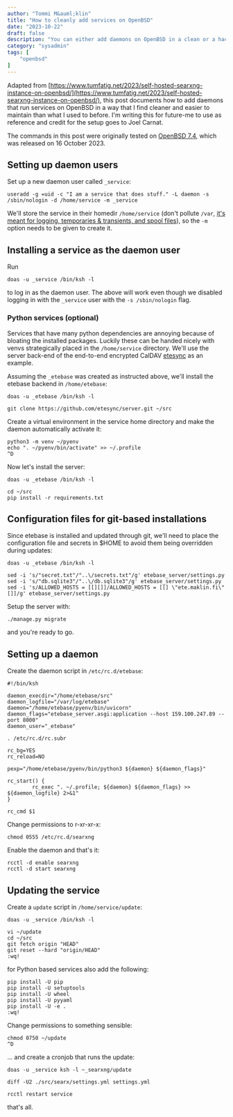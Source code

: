 ```yaml
---
author: "Tommi M&auml;klin"
title: "How to cleanly add services on OpenBSD"
date: "2023-10-22"
draft: false
description: "You can either add daemons on OpenBSD in a clean or a hackish way. This describes what I think is the former."
category: "sysadmin"
tags: [
	"openbsd"
]
---
```


Adapted from [https://www.tumfatig.net/2023/self-hosted-searxng-instance-on-openbsd/](https://www.tumfatig.net/2023/self-hosted-searxng-instance-on-openbsd/), this post documents how to add daemons that run services on OpenBSD in a way that I find cleaner and easier to maintain than what I used to before. I'm writing this for future-me to use as reference and credit for the setup goes to Joel Carnat.

The commands in this post were originally tested on [OpenBSD 7.4](https://www.openbsd.org/74.html), which was released on 16 October 2023.

## Setting up daemon users
Set up a new daemon user called `_service`:
```
useradd -g =uid -c "I am a service that does stuff." -L daemon -s /sbin/nologin -d /home/service -m _service
```
We'll store the service in their homedir `/home/service` (don't pollute `/var`, [it's meant for logging, temporaries & transients, and spool files](https://man.openbsd.org/hier)), so the `-m` option needs to be given to create it.

## Installing a service as the daemon user
Run
```
doas -u _service /bin/ksh -l
```
to log in as the daemon user. The above will work even though we disabled logging in with the `_service` user with the `-s /sbin/nologin` flag.

### Python services (optional)
Services that have many python dependencies are annoying because of bloating the installed packages. Luckily these can be handed nicely with venvs strategically placed in the `/home/service` directory. We'll use the server back-end of the end-to-end encrypted CalDAV [etesync](https://github.com/etesync/server) as an example.

Assuming the `_etebase` was created as instructed above, we'll install the etebase backend in `/home/etebase`:
```
doas -u _etebase /bin/ksh -l

git clone https://github.com/etesync/server.git ~/src
```
Create a virtual environment in the service home directory and make the daemon automatically activate it:
```
python3 -m venv ~/pyenv
echo ". ~/pyenv/bin/activate" >> ~/.profile
^D
```

Now let's install the server:
```
doas -u _etebase /bin/ksh -l

cd ~/src
pip install -r requirements.txt
```

## Configuration files for git-based installations
Since etebase is installed and updated through git, we'll need to place the configuration file and secrets in $HOME to avoid them being overridden during updates:
```
doas -u _etebase /bin/ksh -l

sed -i 's/"secret.txt"/"..\/secrets.txt"/g' etebase_server/settings.py
sed -i 's/"db.sqlite3"/"..\/db.sqlite3"/g' etebase_server/settings.py
sed -i 's/ALLOWED_HOSTS = [[][]]/ALLOWED_HOSTS = [[] \"ete.maklin.fi\" []]/g' etebase_server/settings.py

```
Setup the server with:
```
./manage.py migrate
```
and you're ready to go.

## Setting up a daemon
Create the daemon script in `/etc/rc.d/etebase`:
```
#!/bin/ksh

daemon_execdir="/home/etebase/src"
daemon_logfile="/var/log/etebase"
daemon="/home/etebase/pyenv/bin/uvicorn"
daemon_flags="etebase_server.asgi:application --host 159.100.247.89 --port 8000"
daemon_user="_etebase"

. /etc/rc.d/rc.subr

rc_bg=YES
rc_reload=NO

pexp="/home/etebase/pyenv/bin/python3 ${daemon} ${daemon_flags}"

rc_start() {
        rc_exec ". ~/.profile; ${daemon} ${daemon_flags} >> ${daemon_logfile} 2>&1"
}

rc_cmd $1
```

Change permissions to r-xr-xr-x:
```
chmod 0555 /etc/rc.d/searxng
```

Enable the daemon and that's it:
```
rcctl -d enable searxng
rcctl -d start searxng
```

## Updating the service
Create a `update` script in `/home/service/update`:
```
doas -u _service /bin/ksh -l

vi ~/update
cd ~/src
git fetch origin "HEAD"
git reset --hard "origin/HEAD"
:wq!
```
for Python based services also add the following:
```
pip install -U pip
pip install -U setuptools
pip install -U wheel
pip install -U pyyaml
pip install -U -e .
:wq!
```
Change permissions to something sensible:
```
chmod 0750 ~/update
^D
```
... and create a cronjob that runs the update:
```
doas -u _service ksh -l ~_searxng/update

diff -U2 ./src/searx/settings.yml settings.yml

rcctl restart service
```

that's all.
